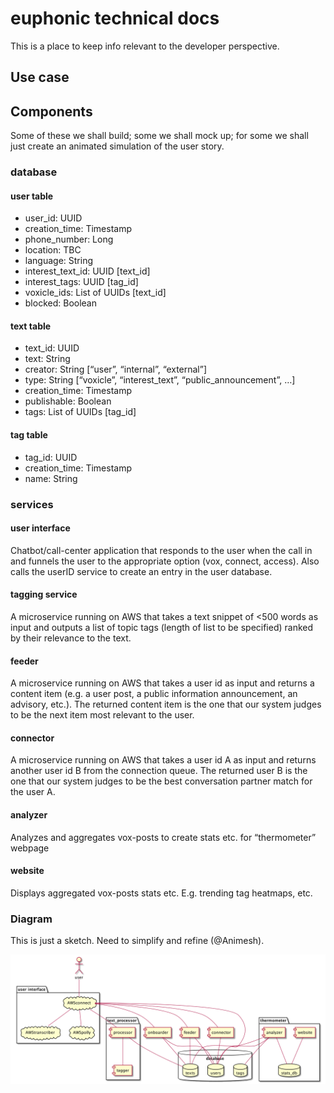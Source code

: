 # euphonic technical docs

This is a place to keep info relevant to the developer perspective.

## Use case

## Components
Some of these we shall build; some we shall mock up; for some we shall just create an animated simulation of the user story.

### database

#### user table
- user_id: UUID
- creation_time: Timestamp
- phone_number: Long
- location: TBC
- language: String
- interest_text_id: UUID [text_id] 
- interest_tags: UUID [tag_id]
- voxicle_ids: List of UUIDs  [text_id]
- blocked: Boolean

#### text table

- text_id: UUID
- text: String
- creator: String [“user”, “internal”, “external”]
- type: String [“voxicle”, “interest_text”, “public_announcement”, …]
- creation_time: Timestamp 
- publishable: Boolean
- tags: List of UUIDs [tag_id]

#### tag table
- tag_id: UUID
- creation_time: Timestamp 
- name: String

### services

#### user interface
Chatbot/call-center application that responds to the user when the call in and funnels the user to the appropriate option (vox, connect, access). Also calls the userID service to create an entry in the user database.

#### tagging service
A microservice running on AWS that takes a text snippet of <500 words as input and outputs a list of topic tags (length of list to be specified) ranked by their relevance to the text.

#### feeder
A microservice running on AWS that takes a user id as input and returns a content item (e.g. a user post, a public information announcement, an advisory, etc.). The returned content item is the one that our system judges to be the next item most relevant to the user.

#### connector
A microservice running on AWS that takes a user id A as input and returns another user id B from the connection queue. The returned user B is the one that our system judges to be the best conversation partner match for the user A.

#### analyzer
Analyzes and aggregates vox-posts to create stats etc. for “thermometer” webpage

#### website
Displays aggregated vox-posts stats etc. E.g. trending tag heatmaps, etc.

### Diagram
This is just a sketch. Need to simplify and refine (@Animesh).

![system overview](component.png)